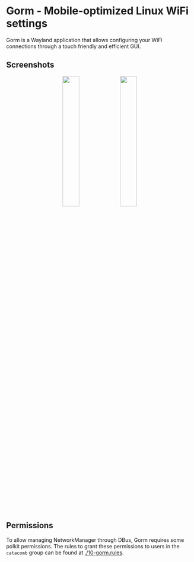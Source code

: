 # Gorm - Mobile-optimized Linux WiFi settings

Gorm is a Wayland application that allows configuring your WiFi connections
through a touch friendly and efficient GUI.

## Screenshots

<p align="center">
  <img src="https://github.com/user-attachments/assets/48e4bbe1-4ed6-4967-bde5-c97c60b9f2ae" width="30%"/>
  <img src="https://github.com/user-attachments/assets/9f63d532-54a4-41f7-aa19-9bb0672ed2fd" width="30%"/>
</p>

## Permissions

To allow managing NetworkManager through DBus, Gorm requires some polkit
permissions. The rules to grant these permissions to users in the `catacomb`
group can be found at [./10-gorm.rules](./10-gorm.rules).
